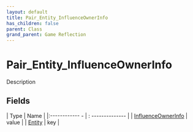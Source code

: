 ```yaml
---
layout: default
title: Pair_Entity_InfluenceOwnerInfo
has_children: false
parent: Class
grand_parent: Game Reflection
---
```

# Pair_Entity_InfluenceOwnerInfo
Description 

## Fields
| Type | Name |
|:------------ - | : -------------- |
| [InfluenceOwnerInfo](game-reflection/classes/influence_owner_info.md) | value |
| [Entity](game-reflection/classes/entity.md) | key |
